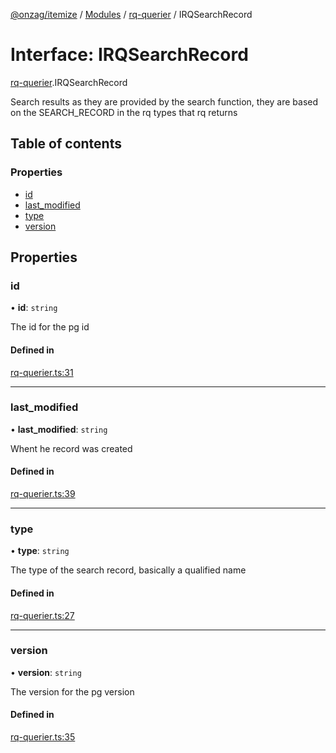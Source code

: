 [@onzag/itemize](../README.md) / [Modules](../modules.md) / [rq-querier](../modules/rq_querier.md) / IRQSearchRecord

# Interface: IRQSearchRecord

[rq-querier](../modules/rq_querier.md).IRQSearchRecord

Search results as they are provided
by the search function, they are based
on the SEARCH_RECORD in the rq types
that rq returns

## Table of contents

### Properties

- [id](rq_querier.IRQSearchRecord.md#id)
- [last\_modified](rq_querier.IRQSearchRecord.md#last_modified)
- [type](rq_querier.IRQSearchRecord.md#type)
- [version](rq_querier.IRQSearchRecord.md#version)

## Properties

### id

• **id**: `string`

The id for the pg id

#### Defined in

[rq-querier.ts:31](https://github.com/onzag/itemize/blob/73e0c39e/rq-querier.ts#L31)

___

### last\_modified

• **last\_modified**: `string`

Whent he record was created

#### Defined in

[rq-querier.ts:39](https://github.com/onzag/itemize/blob/73e0c39e/rq-querier.ts#L39)

___

### type

• **type**: `string`

The type of the search record, basically a qualified name

#### Defined in

[rq-querier.ts:27](https://github.com/onzag/itemize/blob/73e0c39e/rq-querier.ts#L27)

___

### version

• **version**: `string`

The version for the pg version

#### Defined in

[rq-querier.ts:35](https://github.com/onzag/itemize/blob/73e0c39e/rq-querier.ts#L35)
